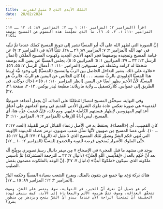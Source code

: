 ```yaml
---
title:  المَلك الأبدي الذي لا مثيل لقدرته
date:  28/02/2024
---
```


`اقرأ (المزامير ٢؛ المزامير ١١٠: ١ ــ ٣؛ المزامير ٨٩: ٤، ١٣ ــ ١٧؛ المزامير ١١٠: ١، ٢، ٥، ٦). ما الذي تعلِّمنا هذه النصوص عن المسيح بوصفه مَلكًا؟`

إنَّ الصورة التي تُظهِر الله على أنَّه أبو المسيَّا تشير إلى تتويج المسيح كملك عندما تمَّ تبنِّيه في عهد الله (المزامير ٢: ٧؛ المزامير ٨٩: ٢٦ ــ ٢٨). تتنبَّأ الآية في (المزامير ٢: ٧) عن قيامة المسيح وتمجيده بوصفهما فجر العهد الأبدي الجديد وكهنوت المسيح الملكي (أعمال الرسل ١٣: ٣٣ ــ ٣٩؛ العبرانيين ١: ٥؛ العبرانيين ٥: ٥). يجلس المسيَّا عن يمين الله بوصفه شخصًا له كرامة وسُلطة غير مسبوقين (المزامير ١١٠: ١؛ أعمال الرسل ٧: ٥٥، ٥٦). «علاوة على ذلك، يشير التداخل الحاصل بين الربِّ والمسيح (المسيَّا) إلى وجود نيَّة لربط هذا المسيَّا الداوودي بالربِّ نفسه. . . . إذا كان الجالس عن اليمين هو الربّ، فالربُّ هو المسيَّا، لأنَّ الأخير يظهر أيضًا عن اليمين [انظر المزامير ١١٠: ١، ٥] » (جاك دوكان، في الطريق إلى عمواس. كلاركسفيل ــ ولاية ماريلاند: مطبعة ليدر بوكس، ٢٠١٢، صفحة ٢٦، ٢٧).

وفي النهاية، سيحقِّق المسيح انتصارًا مُطلقًا على أعدائه. أنْ يجعل أعداءه «موطِئًا لقدميه» هي صورة تعكس عادة ملوك الشرق الأدنى القديم في وضع أقدامهم على أعناق أعدائهم المهزومين لإظهار هيمنتهم الكاملة عليهم. ومع ذلك، فإنَّ قضيبَ عِزِّه هنا، أي المسيح، ليس أداةً للإرهاب (المزامير ٢: ٩، المزامير ١١٠: ٢).

كان القضيب، أي («العصا»)، يحتفظ به في الأصل زعماء القبائل كرمز للقبيلة (العدد ١٧: ٢ ــ ١٠). تأتي عصا المسيح مِن صهيون لأنَّها تمثِّل شعب صهيون. ترمز عصاه للدينونة الإلهية، التي تُنهي حُكم الشرِّ وتصوِّر مُلك المسيح الذي لا مثيل له (الرؤيا ٢: ٢٧؛ الرؤيا ١٢: ٥). حتَّى الملوك الأشرار يُمنحون فرصة للتوبة والخضوع للمسيَّا (المزامير ٢: ١٠ ــ ١٢).

يوجد في مشهد ما قبل المجيء في الإصحاح ٧ مِن سِفر دانيال رسمٌ تصويري يوضِّح أنَّه بعد أنْ حُكِم بالعدل «لِقدِّيسي اللهِ العليِّ» (دانيال ٧: ٢٢ ــ الترجمة المشتركة) تمَّ تأسيس ملكوته الذي سيكون «ملكوتًا أبديًّا» (دانيال ٧: ٢٧). إنَّ الوعد بالملكوت مضمون بفضل الصليب.

هناك بَركة وُعِد بها جميع مَن يثقون بالملك، ويفرح الشعب بسيادة المسيَّا وحكمه البارّ (المزامير ٢: ١٢؛ المزامير ٨٩: ١٥ ــ ١٧).

`كم هو جميل أنْ نعرف أنَّ الخير، في النهاية، سوف ينتصر على الشرِّ، وسوف تتحقَّق العدالة، وسوف تتمُّ هزيمة الألم والمعاناة إلى الأبد. كيف ينبغي لهذه الحقيقة أنْ تمنحنا الراحة الآن عندما يبدو أنَّ الشرَّ ينجح ويزدهر مِن منظور بشري؟`